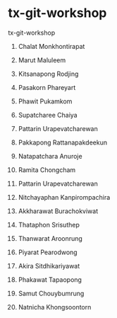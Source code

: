 # tx-git-workshop

tx-git-workshop

1. Chalat Monkhontirapat

2. Marut Maluleem

3. Kitsanapong Rodjing

4. Pasakorn Phareyart

5. Phawit Pukamkom

6. Supatcharee Chaiya

7. Pattarin Urapevatcharewan

8. Pakkapong Rattanapakdeekun

9. Natapatchara Anuroje

10. Ramita Chongcham

11. Pattarin Urapevatcharewan

12. Nitchayaphan Kanpirompachira

13. Akkharawat Burachokviwat

14. Thataphon Srisuthep

15. Thanwarat Aroonrung

16. Piyarat Pearodwong

17. Akira Sitdhikariyawat

18. Phakawat Tapaopong

19. Samut Chouybumrung

20. Natnicha Khongsoontorn